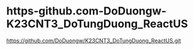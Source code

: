 # https-github.com-DoDuongw-K23CNT3_DoTungDuong_ReactUS
https://github.com/DoDuongw/K23CNT3_DoTungDuong_ReactUS.git
